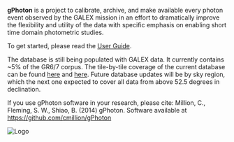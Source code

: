 **gPhoton** is a project to calibrate, archive, and make available every photon event observed by the GALEX mission in an effort to dramatically improve the flexibility and utility of the data with specific emphasis on enabling short time domain photometric studies.

To get started, please read the [User Guide](https://github.com/cmillion/gPhoton/blob/master/docs/UserGuide.md).

The database is still being populated with GALEX data. It currently contains ~5% of the GR6/7 corpus. The tile-by-tile coverage of the current database can be found [here]() and [here](). Future database updates will be by sky region, which the next one expected to cover all data from above 52.5 degrees in declination.

If you use gPhoton software in your research, please cite:
Million, C., Fleming, S. W., Shiao, B. (2014) gPhoton. Software available at https://github.com/cmillion/gPhoton

![Logo](https://travis-ci.org/cmillion/gPhoton.svg?branch=master)
